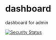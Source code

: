 # dashboard
dashboard for admin



[![Security Status](https://www.murphysec.com/platform3/v3/badge/1611467216172658688.svg?t=1)](https://www.murphysec.com/accept?code=9c212e95a507edba0213c7db1dee5d40&type=1&from=2&t=2)
